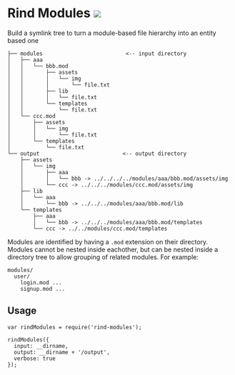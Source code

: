 # Rind Modules [![](https://travis-ci.org/creativelive/rind-modules.png)](https://travis-ci.org/creativelive/rind-modules)

Build a symlink tree to turn a module-based file hierarchy into an entity based one

```
├── modules                          <-- input directory
│   ├── aaa
│   │   └── bbb.mod
│   │       ├── assets
│   │       │   └── img
│   │       │       └── file.txt
│   │       ├── lib
│   │       │   └── file.txt
│   │       └── templates
│   │           └── file.txt
│   └── ccc.mod
│       ├── assets
│       │   └── img
│       │       └── file.txt
│       └── templates
│           └── file.txt
└── output                          <-- output directory
    ├── assets
    │   └── img
    │       ├── aaa
    │       │   └── bbb -> ../../../../modules/aaa/bbb.mod/assets/img
    │       └── ccc -> ../../../modules/ccc.mod/assets/img
    ├── lib
    │   └── aaa
    │       └── bbb -> ../../../modules/aaa/bbb.mod/lib
    └── templates
        ├── aaa
        │   └── bbb -> ../../../modules/aaa/bbb.mod/templates
        └── ccc -> ../../modules/ccc.mod/templates
```

Modules are identified by having a `.mod` extension on their directory. Modules cannot
be nested inside eachother, but can be nested inside a directory tree to allow
grouping of related modules. For example:

```
modules/
  user/
    login.mod ...
    signup.mod ...
```

## Usage

```
var rindModules = require('rind-modules');

rindModules({
  input: __dirname,
  output: __dirname + '/output',
  verbose: true
});
```
